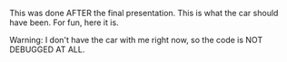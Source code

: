 This was done AFTER the final presentation. This is what the car should have been. For fun, here it is.

Warning: I don't have the car with me right now, so the code is NOT DEBUGGED AT ALL.
